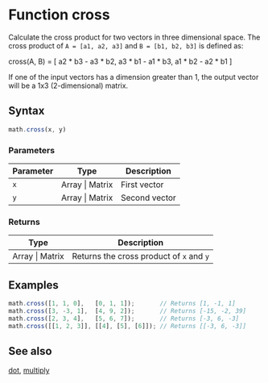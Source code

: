 <!-- Note: This file is automatically generated from source code comments. Changes made in this file will be overridden. -->

# Function cross

Calculate the cross product for two vectors in three dimensional space.
The cross product of `A = [a1, a2, a3]` and `B = [b1, b2, b3]` is defined
as:

   cross(A, B) = [
     a2 * b3 - a3 * b2,
     a3 * b1 - a1 * b3,
     a1 * b2 - a2 * b1
   ]

If one of the input vectors has a dimension greater than 1, the output
vector will be a 1x3 (2-dimensional) matrix.


## Syntax

```js
math.cross(x, y)
```

### Parameters

Parameter | Type | Description
--------- | ---- | -----------
`x` | Array &#124; Matrix | First vector
`y` | Array &#124; Matrix | Second vector

### Returns

Type | Description
---- | -----------
Array &#124; Matrix | Returns the cross product of `x` and `y`


## Examples

```js
math.cross([1, 1, 0],   [0, 1, 1]);       // Returns [1, -1, 1]
math.cross([3, -3, 1],  [4, 9, 2]);       // Returns [-15, -2, 39]
math.cross([2, 3, 4],   [5, 6, 7]);       // Returns [-3, 6, -3]
math.cross([[1, 2, 3]], [[4], [5], [6]]); // Returns [[-3, 6, -3]]
```


## See also

[dot](dot.md),
[multiply](multiply.md)
